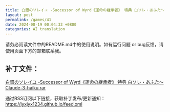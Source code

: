 ```yaml
---
title: 白銀のソレイユ -Successor of Wyrd《運命の継承者》 特典 白ソレ・あふた～ Claude-3-haiku
layout: post
permalink: /games/41
date: 2024-08-19 00:04:33 +0800
categories: AI translation
---
```



请务必阅读文件中的README.md中的使用说明。如有运行问题 or bug反馈，请使用页面下方的邮箱联系我。

## 补丁文件：

[白銀のソレイユ -Successor of Wyrd《運命の継承者》 特典 白ソレ・あふた～ Claude-3-haiku.rar](../resources/%E7%99%BD%E9%8A%80%E3%81%AE%E3%82%BD%E3%83%AC%E3%82%A4%E3%83%A6%20-Successor%20of%20Wyrd%E3%80%8A%E9%81%8B%E5%91%BD%E3%81%AE%E7%B6%99%E6%89%BF%E8%80%85%E3%80%8B%20%E7%89%B9%E5%85%B8%20%E7%99%BD%E3%82%BD%E3%83%AC%E3%83%BB%E3%81%82%E3%81%B5%E3%81%9F%EF%BD%9E%20Claude-3-haiku.rar)

 

通过RSS订阅以下链接，获取补丁发布/更新通知：https://jyxjyx1234.github.io/feed.xml

